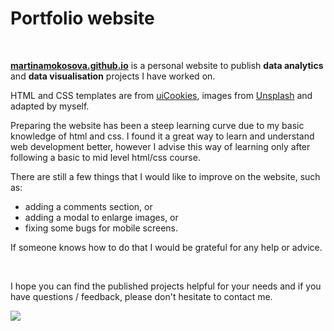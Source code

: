 # Portfolio website

<br>

**[martinamokosova.github.io](https://martinamokosova.github.io)** is a personal website to publish **data analytics** and **data visualisation** projects I have worked on.

HTML and CSS templates are from [uiCookies](https://uicookies.com/), images from [Unsplash](https://unsplash.com/) and adapted by myself.

Preparing the website has been a steep learning curve due to my basic knowledge of html and css. I found it a great way to learn and understand web development better, however I advise this way of learning only after following a basic to mid level html/css course.

There are still a few things that I would like to improve on the website, such as:
- adding a comments section, or 
- adding a modal to enlarge images, or
- fixing some bugs for mobile screens.

If someone knows how to do that I would be grateful for any help or advice.

<br>

I hope you can find the published projects helpful for your needs and if you have questions / feedback, please don't hesitate to contact me.

![](https://github.com/martinamokosova/martinamokosova.github.io/blob/master/img/website.PNG)
